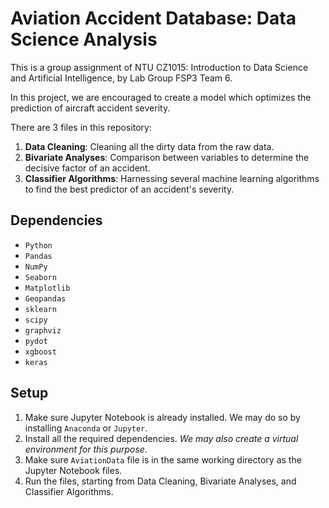 # Aviation Accident Database: Data Science Analysis

This is a group assignment of NTU CZ1015: Introduction to Data Science and Artificial Intelligence, by Lab Group FSP3 Team 6.

In this project, we are encouraged to create a model which optimizes the prediction of aircraft accident severity.

There are 3 files in this repository:
1. **Data Cleaning**: Cleaning all the dirty data from the raw data.
1. **Bivariate Analyses**: Comparison between variables to determine the decisive factor of an accident.
1. **Classifier Algorithms**: Harnessing several machine learning algorithms to find the best predictor of an accident's severity.

## Dependencies

- `Python`
- `Pandas`
- `NumPy`
- `Seaborn`
- `Matplotlib`
- `Geopandas`
- `sklearn`
- `scipy`
- `graphviz`
- `pydot`
- `xgboost`
- `keras`

## Setup

1. Make sure Jupyter Notebook is already installed. We may do so by installing `Anaconda` or `Jupyter`.
1. Install all the required dependencies. _We may also create a virtual environment for this purpose_.
1. Make sure `AviationData` file is in the same working directory as the Jupyter Notebook files.
1. Run the files, starting from Data Cleaning, Bivariate Analyses, and Classifier Algorithms.

